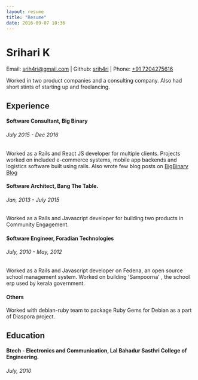 ```yaml
---
layout: resume
title: "Resume"
date: 2016-09-07 10:36
---
```


# Srihari K

Email: [srih4ri@gmail.com](mailto:srih4ri@gmail.com) \| Github: [srih4ri](https://github.com/srih4ri) \| Phone: [+91 7204275616](tel:+917204275616)

Worked in two product companies and a consulting company. Also had short stints of starting up and freelancing.

## Experience

#### Software Consultant, Big Binary

###### July 2015 - Dec 2016
Worked as a Rails and React JS developer for multiple clients. Projects worked on included e-commerce systems, mobile app backends and logistics software built using rails. Also wrote few blog posts on [BigBinary Blog](https://blog.bigbinary.com)

#### Software Architect, Bang The Table.

###### Jan, 2013 - July 2015
Worked as a Rails and Javascript developer for building two products in Community Engagement.

#### Software Engineer, Foradian Technologies

###### July, 2010 - May, 2012
Worked as a Rails and Javascript developer on Fedena, an open source school management system. Worked on building 'Sampoorna' , the school erp used by kerala government.

#### Others

Worked with debian-ruby team to package Ruby Gems for Debian as a part of Diaspora project.

## Education

#### Btech - Electronics and Communication, Lal Bahadur Sasthri College of Engineering.

###### July, 2010

